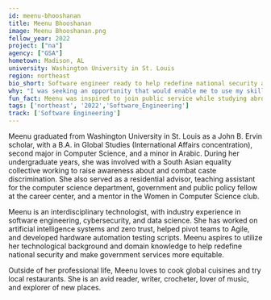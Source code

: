```yaml
---
id: meenu-bhooshanan
title: Meenu Bhooshanan
image: Meenu Bhooshanan.png
fellow_year: 2022
project: ["na"]
agency: ["GSA"]
hometown: Madison, AL
university: Washington University in St. Louis
region: northeast
bio_short: Software engineer ready to help redefine national security and make government more equitable. 
why: "I was seeking an opportunity that would enable me to use my skills to effect change in and help improve government services. The Digital Corps seemed like a perfect springboard to break into federal government as an early-career technologist."
fun_fact: Meenu was inspired to join public service while studying abroad in Jordan in 2016 through a State Department-funded scholarship to learn Arabic. Connecting with others through food was an experience she’ll never forget—her host mom cooked unforgettable Jordanian food, and Meenu made pancakes and tandoori chicken for her in return!
tags: ['northeast', '2022','Software_Engineering']
track: ['Software Engineering']
---
```


Meenu graduated from Washington University in St. Louis as a John B. Ervin scholar, with a B.A. in Global Studies (International Affairs concentration), second major in Computer Science, and a minor in Arabic. During her undergraduate years, she was involved with a South Asian equality collective working to raise awareness about and combat caste discrimination. She also served as a residential advisor, teaching assistant for the computer science department, government and public policy fellow at the career center, and a mentor in the Women in Computer Science club.

Meenu is an interdisciplinary technologist, with industry experience in software engineering, cybersecurity, and data science. She has worked on artificial intelligence systems and zero trust, helped pivot teams to Agile, and developed hardware automation testing scripts. Meenu aspires to utilize her technological background and domain knowledge to help redefine national security and make government services more equitable.

Outside of her professional life, Meenu loves to cook global cuisines and try local restaurants. She is an avid reader, writer, crocheter, lover of music, and explorer of new places.
